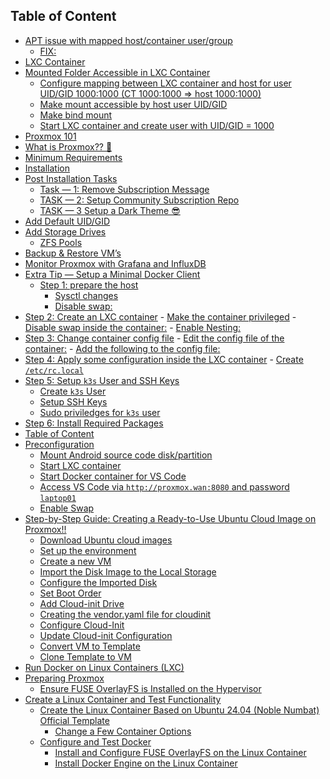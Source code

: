 ## Table of Content

- [APT issue with mapped host/container user/group](./Issue%20with%20APT%20in%20LXC.md#apt-issue-with-mapped-hostcontainer-usergroup)
    + [FIX:](./Issue%20with%20APT%20in%20LXC.md#fix)
- [LXC Container](./Bind%20Mount%20for%20LXC%20Container.md#lxc-container)
- [Mounted Folder Accessible in LXC Container](./Bind%20Mount%20for%20LXC%20Container.md#mounted-folder-accessible-in-lxc-container)
  * [Configure mapping between LXC container and host for user UID/GID 1000:1000 (CT 1000:1000 => host 1000:1000)](./Bind%20Mount%20for%20LXC%20Container.md#configure-mapping-between-lxc-container-and-host-for-user-uidgid-10001000-ct-10001000--host-10001000)
  * [Make mount accessible by host user UID/GID](./Bind%20Mount%20for%20LXC%20Container.md#make-mount-accessible-by-host-user-uidgid)
  * [Make bind mount](./Bind%20Mount%20for%20LXC%20Container.md#make-bind-mount)
  * [Start LXC container and create user with UID/GID = 1000](./Bind%20Mount%20for%20LXC%20Container.md#start-lxc-container-and-create-user-with-uidgid--1000)
- [Proxmox 101](./Proxmox%20101.md#proxmox-101)
- [What is Proxmox?? 🤔](./Proxmox%20101.md#what-is-proxmox-%F0%9F%A4%94)
- [Minimum Requirements](./Proxmox%20101.md#minimum-requirements)
- [Installation](./Proxmox%20101.md#installation)
- [Post Installation Tasks](./Proxmox%20101.md#post-installation-tasks)
  * [Task — 1: Remove Subscription Message](./Proxmox%20101.md#task--1-remove-subscription-message)
  * [TASK — 2: Setup Community Subscription Repo](./Proxmox%20101.md#task--2-setup-community-subscription-repo)
  * [TASK — 3 Setup a Dark Theme 😎](./Proxmox%20101.md#task--3-setup-a-dark-theme-%F0%9F%98%8E)
- [Add Default UID/GID](./Proxmox%20101.md#add-default-uidgid)
- [Add Storage Drives](./Proxmox%20101.md#add-storage-drives)
  * [ZFS Pools](./Proxmox%20101.md#zfs-pools)
- [Backup & Restore VM’s](./Proxmox%20101.md#backup--restore-vms)
- [Monitor Proxmox with Grafana and InfluxDB](./Proxmox%20101.md#monitor-proxmox-with-grafana-and-influxdb)
- [Extra Tip — Setup a Minimal Docker Client](./Proxmox%20101.md#extra-tip--setup-a-minimal-docker-client)
  * [Step 1: prepare the host](./Prepare%20K3s%20LXC%20Container.md#step-1-prepare-the-host)
    + [Sysctl changes](./Prepare%20K3s%20LXC%20Container.md#sysctl-changes)
    + [Disable swap:](./Prepare%20K3s%20LXC%20Container.md#disable-swap)
- [Step 2: Create an LXC container](./Prepare%20K3s%20LXC%20Container.md#step-2-create-an-lxc-container)
      - [Make the container privileged](./Prepare%20K3s%20LXC%20Container.md#make-the-container-privileged)
      - [Disable swap inside the container:](./Prepare%20K3s%20LXC%20Container.md#disable-swap-inside-the-container)
      - [Enable Nesting:](./Prepare%20K3s%20LXC%20Container.md#enable-nesting)
- [Step 3: Change container config file](./Prepare%20K3s%20LXC%20Container.md#step-3-change-container-config-file)
      - [Edit the config file of the container:](./Prepare%20K3s%20LXC%20Container.md#edit-the-config-file-of-the-container)
      - [Add the following to the config file:](./Prepare%20K3s%20LXC%20Container.md#add-the-following-to-the-config-file)
- [Step 4: Apply some configuration inside the LXC container](./Prepare%20K3s%20LXC%20Container.md#step-4-apply-some-configuration-inside-the-lxc-container)
      - [Create `/etc/rc.local`](./Prepare%20K3s%20LXC%20Container.md#create-etcrclocal)
- [Step 5: Setup `k3s` User and SSH Keys](./Prepare%20K3s%20LXC%20Container.md#step-5-setup-k3s-user-and-ssh-keys)
    + [Create `k3s` User](./Prepare%20K3s%20LXC%20Container.md#create-k3s-user)
    + [Setup SSH Keys](./Prepare%20K3s%20LXC%20Container.md#setup-ssh-keys)
    + [Sudo priviledges for `k3s` user](./Prepare%20K3s%20LXC%20Container.md#sudo-priviledges-for-k3s-user)
- [Step 6: Install Required Packages](./Prepare%20K3s%20LXC%20Container.md#step-6-install-required-packages)
- [Table of Content](./README.md#table-of-content)
- [Preconfiguration](./Start%20Android%20Build%20Container.md#preconfiguration)
  * [Mount Android source code disk/partition](./Start%20Android%20Build%20Container.md#mount-android-source-code-diskpartition)
  * [Start LXC container](./Start%20Android%20Build%20Container.md#start-lxc-container)
  * [Start Docker container for VS Code](./Start%20Android%20Build%20Container.md#start-docker-container-for-vs-code)
  * [Access VS Code via `http://proxmox.wan:8080` and password `laptop01`](./Start%20Android%20Build%20Container.md#access-vs-code-via-httpproxmoxwan8080-and-password-laptop01)
  * [Enable Swap](./Start%20Android%20Build%20Container.md#enable-swap)
- [Step-by-Step Guide: Creating a Ready-to-Use Ubuntu Cloud Image on Proxmox!!](./Step-by-Step%20Guide%3A%20Creating%20a%20Ready-to-Use%20Ubuntu%20Cloud%20Image%20on%20Proxmox.md#step-by-step-guide-creating-a-ready-to-use-ubuntu-cloud-image-on-proxmox)
  * [Download Ubuntu cloud images](./Step-by-Step%20Guide%3A%20Creating%20a%20Ready-to-Use%20Ubuntu%20Cloud%20Image%20on%20Proxmox.md#download-ubuntu-cloud-images)
  * [Set up the environment](./Step-by-Step%20Guide%3A%20Creating%20a%20Ready-to-Use%20Ubuntu%20Cloud%20Image%20on%20Proxmox.md#set-up-the-environment)
  * [Create a new VM](./Step-by-Step%20Guide%3A%20Creating%20a%20Ready-to-Use%20Ubuntu%20Cloud%20Image%20on%20Proxmox.md#create-a-new-vm)
  * [Import the Disk Image to the Local Storage](./Step-by-Step%20Guide%3A%20Creating%20a%20Ready-to-Use%20Ubuntu%20Cloud%20Image%20on%20Proxmox.md#import-the-disk-image-to-the-local-storage)
  * [Configure the Imported Disk](./Step-by-Step%20Guide%3A%20Creating%20a%20Ready-to-Use%20Ubuntu%20Cloud%20Image%20on%20Proxmox.md#configure-the-imported-disk)
  * [Set Boot Order](./Step-by-Step%20Guide%3A%20Creating%20a%20Ready-to-Use%20Ubuntu%20Cloud%20Image%20on%20Proxmox.md#set-boot-order)
  * [Add Cloud-init Drive](./Step-by-Step%20Guide%3A%20Creating%20a%20Ready-to-Use%20Ubuntu%20Cloud%20Image%20on%20Proxmox.md#add-cloud-init-drive)
  * [Creating the vendor.yaml file for cloudinit](./Step-by-Step%20Guide%3A%20Creating%20a%20Ready-to-Use%20Ubuntu%20Cloud%20Image%20on%20Proxmox.md#creating-the-vendoryaml-file-for-cloudinit)
  * [Configure Cloud-Init](./Step-by-Step%20Guide%3A%20Creating%20a%20Ready-to-Use%20Ubuntu%20Cloud%20Image%20on%20Proxmox.md#configure-cloud-init)
  * [Update Cloud-init Configuration](./Step-by-Step%20Guide%3A%20Creating%20a%20Ready-to-Use%20Ubuntu%20Cloud%20Image%20on%20Proxmox.md#update-cloud-init-configuration)
  * [Convert VM to Template](./Step-by-Step%20Guide%3A%20Creating%20a%20Ready-to-Use%20Ubuntu%20Cloud%20Image%20on%20Proxmox.md#convert-vm-to-template)
  * [Clone Template to VM](./Step-by-Step%20Guide%3A%20Creating%20a%20Ready-to-Use%20Ubuntu%20Cloud%20Image%20on%20Proxmox.md#clone-template-to-vm)
- [Run Docker on Linux Containers (LXC)](./Run%20Docker%20on%20Linux%20Containers%20(LXC).md#run-docker-on-linux-containers-lxc)
- [Preparing Proxmox](./Run%20Docker%20on%20Linux%20Containers%20(LXC).md#preparing-proxmox)
  * [Ensure FUSE OverlayFS is Installed on the Hypervisor](./Run%20Docker%20on%20Linux%20Containers%20(LXC).md#ensure-fuse-overlayfs-is-installed-on-the-hypervisor)
- [Create a Linux Container and Test Functionality](./Run%20Docker%20on%20Linux%20Containers%20(LXC).md#create-a-linux-container-and-test-functionality)
  * [Create the Linux Container Based on Ubuntu 24.04 (Noble Numbat) Official Template](./Run%20Docker%20on%20Linux%20Containers%20(LXC).md#create-the-linux-container-based-on-ubuntu-2404-noble-numbat-official-template)
    + [Change a Few Container Options](./Run%20Docker%20on%20Linux%20Containers%20(LXC).md#change-a-few-container-options)
  * [Configure and Test Docker](./Run%20Docker%20on%20Linux%20Containers%20(LXC).md#configure-and-test-docker)
    + [Install and Configure FUSE OverlayFS on the Linux Container](./Run%20Docker%20on%20Linux%20Containers%20(LXC).md#install-and-configure-fuse-overlayfs-on-the-linux-container)
    + [Install Docker Engine on the Linux Container](./Run%20Docker%20on%20Linux%20Containers%20(LXC).md#install-docker-engine-on-the-linux-container)